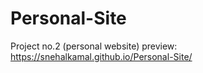 # Personal-Site
Project no.2 (personal website)
preview: https://snehalkamal.github.io/Personal-Site/
